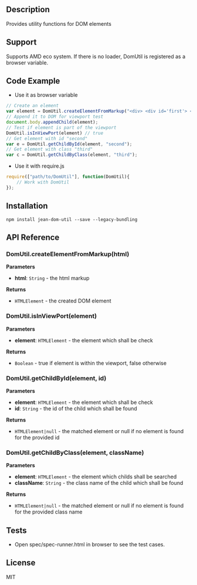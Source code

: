 ## Description

Provides utility functions for DOM elements

## Support
Supports AMD eco system. If there is no loader, DomUtil is registered as a browser variable.

## Code Example
- Use it as browser variable
```js
// Create an element
var element = DomUtil.createElementFromMarkup("<div> <div id='first'> <div id='second'> <div class='third'></div> </div> </div></div>");
// Append it to DOM for viewport test
document.body.appendChild(element);
// Test if element is part of the viewport
DomUtil.isInViewPort(element) // true
// Get element with id "second"
var e = DomUtil.getChildById(element, "second");
// Get element with class "third"
var c = DomUtil.getChildByClass(element, "third");
```
- Use it with require.js
```js
require(["path/to/DomUtil"], function(DomUtil){
    // Work with DomUtil
});
```

## Installation

`npm install jean-dom-util --save --legacy-bundling`

## API Reference

### DomUtil.createElementFromMarkup(html) 

**Parameters**
- **html**: `String` - the html markup

**Returns**
- `HTMLElement` - the created DOM element

### DomUtil.isInViewPort(element) 

**Parameters**
- **element**: `HTMLElement` - the element which shall be check 

**Returns**
- `Boolean` - true if element is within the viewport, false otherwise

### DomUtil.getChildById(element, id) 

**Parameters**
- **element**: `HTMLElement` - the element which shall be check 
- **id**: `String` - the id of the child which shall be found 

**Returns**
- `HTMLElement|null` - the matched element or null if no element is found for the provided id 

### DomUtil.getChildByClass(element, className) 

**Parameters**
- **element**: `HTMLElement` - the element which childs shall be searched 
- **className**: `String` - the class name of the child which shall be found

**Returns**
- `HTMLElement|null` - the matched element or null if no element is found for the provided class name

## Tests

- Open spec/spec-runner.html in browser to see the test cases.

## License

MIT